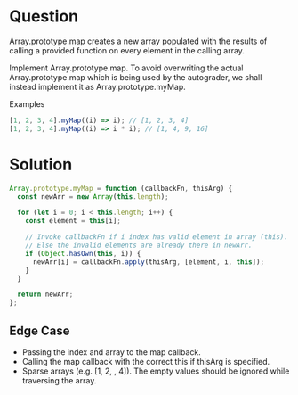 # Question
Array.prototype.map creates a new array populated with the results of calling a provided function on every element in the calling array.

Implement Array.prototype.map. To avoid overwriting the actual Array.prototype.map which is being used by the autograder, we shall instead implement it as Array.prototype.myMap.

Examples
```js
[1, 2, 3, 4].myMap((i) => i); // [1, 2, 3, 4]
[1, 2, 3, 4].myMap((i) => i * i); // [1, 4, 9, 16]
```

# Solution
```js
Array.prototype.myMap = function (callbackFn, thisArg) {
  const newArr = new Array(this.length);

  for (let i = 0; i < this.length; i++) {
    const element = this[i];

    // Invoke callbackFn if i index has valid element in array (this).
    // Else the invalid elements are already there in newArr.
    if (Object.hasOwn(this, i)) {
      newArr[i] = callbackFn.apply(thisArg, [element, i, this]);
    }
  }

  return newArr;
};
```

## Edge Case
- Passing the index and array to the map callback.
- Calling the map callback with the correct this if thisArg is specified.
- Sparse arrays (e.g. [1, 2, , 4]). The empty values should be ignored while traversing the array.